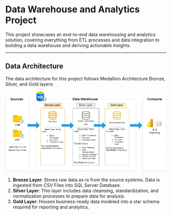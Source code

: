 # Data Warehouse and Analytics Project
This project showcases an end-to-end data warehousing and analytics solution, covering everything from ETL processes and data integration to building a data warehouse and deriving actionable insights.

---
## Data Architecture
The data architecture for this project follows Medallion Architecture Bronze, Silver, and Gold layers:

<img src="https://github.com/anuragmudgal96/data-warehouse-project/blob/main/docs/data_architecture.drawio.png">

1) **Bronze Layer**: Stores raw data as-is from the source systems. Data is ingested from CSV Files into SQL Server Database.
2) **Silver Layer**: This layer includes data cleansing, standardization, and normalization processes to prepare data for analysis.
3) **Gold Layer**: Houses business-ready data modeled into a star schema required for reporting and analytics.
